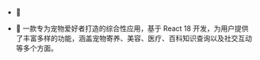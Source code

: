 

- 👋 
  
- 👀 一款专为宠物爱好者打造的综合性应用，基于 React 18 开发，为用户提供了丰富多样的功能，涵盖宠物寄养、美容、医疗、百科知识查询以及社交互动等多个方面。



<!---
Tuoy123/Tuoy123 is a ✨ special ✨ repository because its `README.md` (this file) appears on your GitHub profile.
You can click the Preview link to take a look at your changes.
--->
